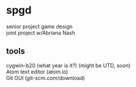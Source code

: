 # spgd
senior project game design  
joint project w/Abriana Nash

## tools
cygwin-b20 (what year is it?) (might be UTD, soon)  
Atom text editor (atom.io)  
Git GUI (git-scm.com/download)  
